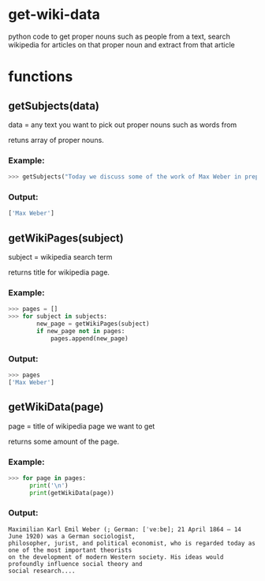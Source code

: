 # get-wiki-data
python code to get proper nouns such as people from a text, search wikipedia for articles on that proper noun and extract from that article 

# functions

## getSubjects(data)
data = any text you want to pick out proper nouns such as words from

retuns array of proper nouns.

### Example:

```python
>>> getSubjects("Today we discuss some of the work of Max Weber in preparation for an upcoming series.")
```

### Output:

```python
['Max Weber']
```

## getWikiPages(subject)
subject = wikipedia search term

returns title for wikipedia page.

### Example:

```python
>>> pages = []
>>> for subject in subjects:
	    new_page = getWikiPages(subject)
	    if new_page not in pages:
		    pages.append(new_page)
```

### Output:

```python
>>> pages
['Max Weber']
```

## getWikiData(page)
page = title of wikipedia page we want to get

returns some amount of the page.

### Example:

```python
>>> for page in pages:
      print('\n')
      print(getWikiData(page))
```

### Output:

```
Maximilian Karl Emil Weber (; German: [ˈveːbɐ]; 21 April 1864 – 14 June 1920) was a German sociologist, 
philosopher, jurist, and political economist, who is regarded today as one of the most important theorists 
on the development of modern Western society. His ideas would profoundly influence social theory and 
social research....
```



